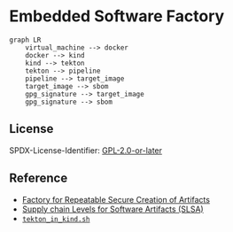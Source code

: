 # Embedded Software Factory

```mermaid
graph LR
    virtual_machine --> docker
    docker --> kind
    kind --> tekton
    tekton --> pipeline
    pipeline --> target_image
    target_image --> sbom
    gpg_signature --> target_image
    gpg_signature --> sbom
```

## License

SPDX-License-Identifier: [GPL-2.0-or-later](COPYING)

## Reference

- [Factory for Repeatable Secure Creation of Artifacts](https://github.com/buildsec/frsca)
- [Supply chain Levels for Software Artifacts (SLSA)](https://slsa.dev)
- [`tekton_in_kind.sh`](https://github.com/tektoncd/plumbing/tree/main/hack#tekton_in_kindsh)
